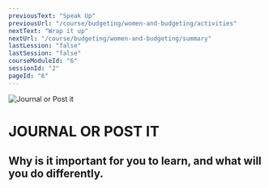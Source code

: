 ```yaml
---
previousText: "Speak Up"
previousUrl: "/course/budgeting/women-and-budgeting/activities"
nextText: "Wrap it up"
nextUrl: "/course/budgeting/women-and-budgeting/summary"
lastLession: "false"
lastSession: "false"
courseModuleId: "6"
sessionId: "2"
pageId: "6"
---
```



![Journal or Post it](/assets/img/journal-it.png)
# JOURNAL OR POST IT

## Why is it important for you to learn, and what will you do differently. 
<sparkle-feed-post assignment-name="Why is it important for you to learn, and what will you do differently." ></sparkle-feed-post>